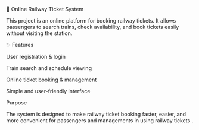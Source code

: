 🚆 Online Railway Ticket System

This project is an online platform for booking railway tickets. It allows passengers to search trains, check availability, and book tickets easily without visiting the station.

✨ Features

User registration & login

Train search and schedule viewing

Online ticket booking & management

Simple and user-friendly interface

Purpose

The system is designed to make railway ticket booking faster, easier, and more convenient for passengers and managements in using railway tickets .
